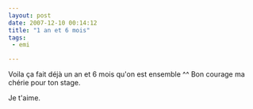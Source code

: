 ```yaml
---
layout: post
date: 2007-12-10 00:14:12
title: "1 an et 6 mois"
tags:
 - emi

---
```


Voila ça fait déjà un an et 6 mois qu'on est ensemble ^^
Bon courage ma chérie pour ton stage.

Je t'aime.
